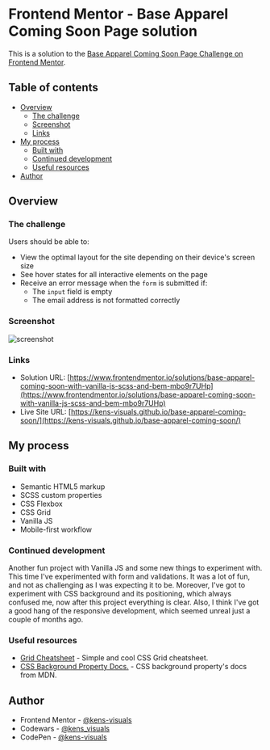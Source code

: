 # Frontend Mentor - Base Apparel Coming Soon Page solution

This is a solution to the [Base Apparel Coming Soon Page Challenge on Frontend Mentor](https://www.frontendmentor.io/challenges/base-apparel-coming-soon-page-5d46b47f8db8a7063f9331a0).

## Table of contents

- [Overview](#overview)
  - [The challenge](#the-challenge)
  - [Screenshot](#screenshot)
  - [Links](#links)
- [My process](#my-process)
  - [Built with](#built-with)
  - [Continued development](#continued-development)
  - [Useful resources](#useful-resources)
- [Author](#author)

## Overview

### The challenge

Users should be able to:

- View the optimal layout for the site depending on their device's screen size
- See hover states for all interactive elements on the page
- Receive an error message when the `form` is submitted if:
  - The `input` field is empty
  - The email address is not formatted correctly

### Screenshot

![screenshot](./images/screenshot.png)

### Links

- Solution URL: [https://www.frontendmentor.io/solutions/base-apparel-coming-soon-with-vanilla-js-scss-and-bem-mbo9r7UHp](https://www.frontendmentor.io/solutions/base-apparel-coming-soon-with-vanilla-js-scss-and-bem-mbo9r7UHp)
- Live Site URL: [https://kens-visuals.github.io/base-apparel-coming-soon/](https://kens-visuals.github.io/base-apparel-coming-soon/)

## My process

### Built with

- Semantic HTML5 markup
- SCSS custom properties
- CSS Flexbox
- CSS Grid
- Vanilla JS
- Mobile-first workflow

### Continued development

Another fun project with Vanilla JS and some new things to experiment with. This time I've experimented with form and validations. It was a lot of fun, and not as challenging as I was expecting it to be. Moreover, I've got to experiment with CSS background and its positioning, which always confused me, now after this project everything is clear. Also, I think I've got a good hang of the responsive development, which seemed unreal just a couple of months ago.

### Useful resources

- [Grid Cheatsheet](https://yoksel.github.io/grid-cheatsheet/) - Simple and cool CSS Grid cheatsheet.
- [CSS Background Property Docs.](https://developer.mozilla.org/en-US/docs/Web/CSS/background) - CSS background property's docs from MDN.

## Author

- Frontend Mentor - [@kens-visuals](https://www.frontendmentor.io/profile/kens-visuals)
- Codewars - [@kens_visuals](https://www.codewars.com/users/kens_visuals)
- CodePen - [@kens-visuals](https://codepen.io/kens-visuals)
